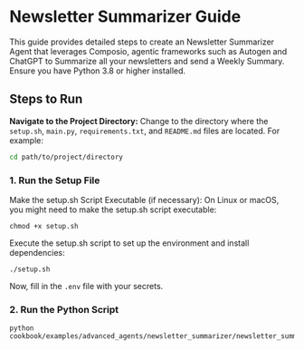 # Newsletter Summarizer Guide

This guide provides detailed steps to create an Newsletter Summarizer Agent that leverages Composio, agentic frameworks such as Autogen and ChatGPT to Summarize all your newsletters and send a Weekly Summary. Ensure you have Python 3.8 or higher installed.

## Steps to Run

**Navigate to the Project Directory:**
Change to the directory where the `setup.sh`, `main.py`, `requirements.txt`, and `README.md` files are located. For example:
```sh
cd path/to/project/directory
```

### 1. Run the Setup File
Make the setup.sh Script Executable (if necessary):
On Linux or macOS, you might need to make the setup.sh script executable:
```shell
chmod +x setup.sh
```
Execute the setup.sh script to set up the environment and install dependencies:
```shell
./setup.sh
```
Now, fill in the `.env` file with your secrets.

### 2. Run the Python Script
```shell
python cookbook/examples/advanced_agents/newsletter_summarizer/newsletter_summarizer_autogen/main.py
```
